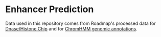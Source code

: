 # Enhancer Prediction

Data used in this repository comes from Roadmap's processed data for [Dnase/Histone Chip](http://egg2.wustl.edu/roadmap/web_portal/processed_data.html) and for [ChromHMM genomic annotations](http://egg2.wustl.edu/roadmap/web_portal/chr_state_learning.html#exp_18state).  

